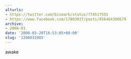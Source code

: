 ```yaml
---
alturls:
- https://twitter.com/bismark/status/774517555
- https://www.facebook.com/17803937/posts/856464306679
archive:
- 2008-03
date: '2008-03-20T16:53:05+00:00'
slug: '1206031985'
---
```


awake

